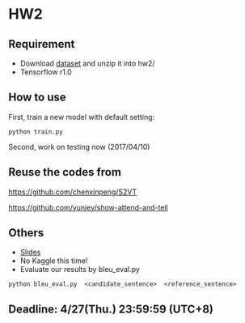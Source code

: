 # HW2
## Requirement
- Download [dataset][dataset] and unzip it into hw2/
- Tensorflow r1.0

## How to use
First, train a new model with default setting: 
```
python train.py
```
Second, work on testing now (2017/04/10)

## Reuse the codes from
https://github.com/chenxinpeng/S2VT

https://github.com/yunjey/show-attend-and-tell

## Others
- [Slides][slide]
- No Kaggle this time!
- Evaluate our results by bleu_eval.py 
```
python bleu_eval.py  <candidate_sentence>  <reference_sentence>
```
## Deadline: 4/27(Thu.) 23:59:59 (UTC+8) 

[slide]: https://docs.google.com/presentation/d/1OtD_BD6_Ljvr3aqLjHnnNX_h55BirD3cxhExq9wySmI/edit#slide=id.g1f124951be_0_36
[dataset]: http://speech.ee.ntu.edu.tw/~yangchiyi/MLDS_hw2/MLDS_hw2_data.tar.gz






